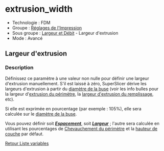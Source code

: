 # extrusion_width

* Technologie : FDM
* Groupe : [Réglages de l'Impression](../print_settings/print_settings.md)
* Sous groupe : [Largeur et Débit](../print_settings/print_settings.md#largeur-et-débit) - Largeur d'extrusion
* Mode : Avancé

## Largeur d'extrusion

### Description

Définissez ce paramètre à une valeur non nulle pour définir une largeur d'extrusion manuellement. S'il est laissé à zéro, SuperSlicer  dérive les largeurs d'extrusion à partir du [diamètre de la buse](nozzle_diameter.md) (voir les info bulles pour la largeur d'[extrusion du périmètre](perimeter_extrusion_width.md), la [largeur d'extrusion du remplissage](infill_extrusion_width.md), etc). 

Si elle est exprimée en pourcentage (par exemple : 105%), elle sera calculée sur le [diamètre de la buse](nozzle_diameter.md).

Vous pouvez définir soit ***[Espacement](extrusion_spacing.md)***, soit ***[Largeur](extrusion_width.md)*** ; l'autre sera calculée en utilisant les pourcentages de  [Chevauchement du périmètre](perimeter_overlap.md)  et la [hauteur de couche](layer_height.md) par défaut.

[Retour Liste variables](variable_list.md)